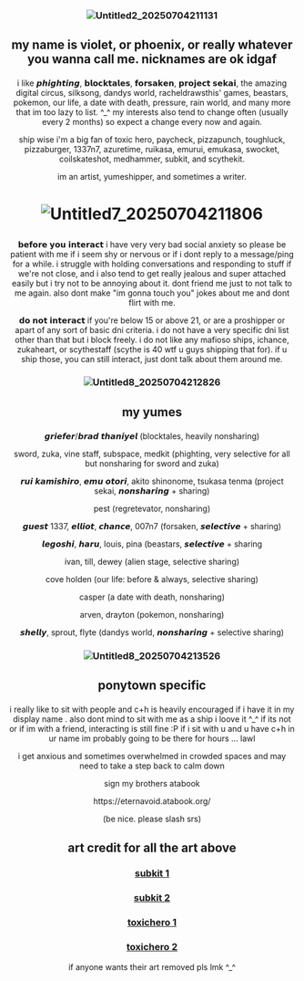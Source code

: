 ### <p align="center"> ![Untitled2_20250704211131](https://github.com/user-attachments/assets/0eb3f1e1-df39-40b2-b9ec-d955dc00b60e)
## <p align="center"> my name is violet, or phoenix, or really whatever you wanna call me. nicknames are ok idgaf

<p align="center"> i like 𝙥𝙝𝙞𝙜𝙝𝙩𝙞𝙣𝙜, 𝗯𝗹𝗼𝗰𝗸𝘁𝗮𝗹𝗲𝘀, 𝗳𝗼𝗿𝘀𝗮𝗸𝗲𝗻, 𝗽𝗿𝗼𝗷𝗲𝗰𝘁 𝘀𝗲𝗸𝗮𝗶, the amazing digital circus, silksong, dandys world, racheldrawsthis' games, beastars, pokemon, our life, a date with death, pressure, rain world, and many more that im too lazy to list. ^_^ my interests also tend to change often (usually every 2 months) so expect a change every now and again.

<p align="center"> ship wise i'm a big fan of toxic hero, paycheck, pizzapunch, toughluck, pizzaburger, 1337n7, azuretime, ruikasa, emurui, emukasa, swocket, coilskateshot, medhammer, subkit, and scythekit.

<p align="center"> im an artist, yumeshipper, and sometimes a writer.

# <p align="center"> ![Untitled7_20250704211806](https://github.com/user-attachments/assets/6e9c95f8-d07e-43d0-bea5-a629733c6b57)


<p align="center"> 𝗯𝗲𝗳𝗼𝗿𝗲 𝘆𝗼𝘂 𝗶𝗻𝘁𝗲𝗿𝗮𝗰𝘁 i have very very bad social anxiety so please be patient with me if i seem shy or nervous or if i dont reply to a message/ping for a while. i struggle with holding conversations and responding to stuff if we're not close, and i also tend to get really jealous and super attached easily but i try not to be annoying about it. dont friend me just to not talk to me again. also dont make "im gonna touch you" jokes about me and dont flirt with me.

<p align="center"> 𝗱𝗼 𝗻𝗼𝘁 𝗶𝗻𝘁𝗲𝗿𝗮𝗰𝘁 if you're below 15 or above 21, or are a proshipper or apart of any sort of basic dni criteria. i do not have a very specific dni list other than that but i block freely. i do not like any mafioso ships, ichance, zukaheart, or scythestaff (scythe is 40 wtf u guys shipping that for). if u ship those, you can still interact, just dont talk about them around me.


### <p align="center"> ![Untitled8_20250704212826](https://github.com/user-attachments/assets/9ce7ea92-1e89-487e-8a78-618250380bc2)


## <p align="center"> **my yumes** 

<p align="center"> 𝙜𝙧𝙞𝙚𝙛𝙚𝙧/𝙗𝙧𝙖𝙙 𝙩𝙝𝙖𝙣𝙞𝙮𝙚𝙡 (blocktales, heavily nonsharing)

<p align="center"> sword, zuka, vine staff, subspace, medkit (phighting, very selective for all but nonsharing for sword and zuka)

<p align="center"> 𝙧𝙪𝙞 𝙠𝙖𝙢𝙞𝙨𝙝𝙞𝙧𝙤, 𝙚𝙢𝙪 𝙤𝙩𝙤𝙧𝙞, akito shinonome, tsukasa tenma (project sekai, 𝙣𝙤𝙣𝙨𝙝𝙖𝙧𝙞𝙣𝙜 + sharing)

<p align="center"> pest (regretevator, nonsharing)

<p align="center"> 𝙜𝙪𝙚𝙨𝙩 1337, 𝙚𝙡𝙡𝙞𝙤𝙩, 𝙘𝙝𝙖𝙣𝙘𝙚, 007n7 (forsaken, 𝙨𝙚𝙡𝙚𝙘𝙩𝙞𝙫𝙚 + sharing)

<p align="center"> 𝙡𝙚𝙜𝙤𝙨𝙝𝙞, 𝙝𝙖𝙧𝙪, louis, pina (beastars, 𝙨𝙚𝙡𝙚𝙘𝙩𝙞𝙫𝙚 + sharing

<p align="center"> ivan, till, dewey (alien stage, selective sharing)

<p align="center"> cove holden (our life: before & always, selective sharing)

<p align="center"> casper (a date with death, nonsharing)

<p align="center"> arven, drayton (pokemon, nonsharing)

<p align="center"> 𝙨𝙝𝙚𝙡𝙡𝙮, sprout, flyte (dandys world, 𝙣𝙤𝙣𝙨𝙝𝙖𝙧𝙞𝙣𝙜 + selective sharing)


### <p align="center"> ![Untitled8_20250704213526](https://github.com/user-attachments/assets/43c0edd1-d415-440e-a265-1ec003e6c6ba)


## <p align="center"> **ponytown specific**

<p align="center"> i really like to sit with people and c+h is heavily encouraged if i have it in my display name . also dont mind to sit with me as a ship i loove it ^_^ if its not or if im with a friend, interacting is still fine :P if i sit with u and u have c+h in ur name im probably going to be there for hours ... lawl


<p align="center"> i get anxious and sometimes overwhelmed in crowded spaces and may need to take a step back to calm down


<p align="center"> sign my brothers atabook
<p align="center"> https://eternavoid.atabook.org/
<p align="center"> (be nice. please slash srs)

## <p align="center"> art credit for all the art above
### <p align="center"> [subkit 1](https://x.com/astertude/status/1704626839803527255)
### <p align="center"> [subkit 2](https://x.com/astertude/status/1694116186965905871)
### <p align="center"> [toxichero 1](https://x.com/EMPTY___rob/status/1937002739005083913)
### <p align="center"> [toxichero 2](https://x.com/vaekieedouh/status/1933544247938158599)
<p align="center"> if anyone wants their art removed pls lmk ^_^
